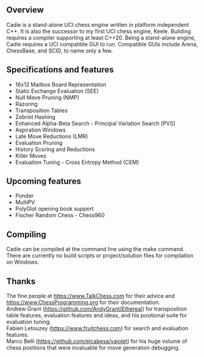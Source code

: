 ## Overview

Cadie is a stand-alone UCI chess engine written in platform independent C++. It is also the successor to my first UCI chess engine, Keele. Building requires a compiler supporting at least C++20. Being a stand-alone engine, Cadie requires a UCI compatible GUI to run. Compatible GUIs include Arena, ChessBase, and SCID, to name only a few.

## Specifications and features
- 16x12 Mailbox Board Representation
- Static Exchange Evaluation (SEE)
- Null Move Pruning (NMP)
- Razoring
- Transposition Tables
- Zobrist Hashing
- Enhanced Alpha-Beta Search - Principal Variation Search (PVS)
- Aspiration Windows
- Late Move Reductions (LMR)
- Evaluation Pruning
- History Scoring and Reductions
- Killer Moves
- Evaluation Tuning - Cross Entropy Method (CEM)

## Upcoming features

- Ponder
- MultiPV
- PolyGlot opening book support
- Fischer Random Chess - Chess960

## Compiling

Cadie can be compiled at the command line using the make command.  There are currently no build scripts or project/solution files for compilation on Windows.

## Thanks

The fine people at https://www.TalkChess.com for their advice and https://www.ChessProgramming.org for their documentation.   
Andrew Grant (https://github.com/AndyGrant/Ethereal) for transposition table features, evaluation features and ideas, and his positional suite for evaluation tuning.   
Fabien Letouzey (https://www.fruitchess.com) for search and evaluation features.   
Marco Belli (https://github.com/elcabesa/vajolet) for his huge volume of chess positions that were invaluable for move generation debugging.  

